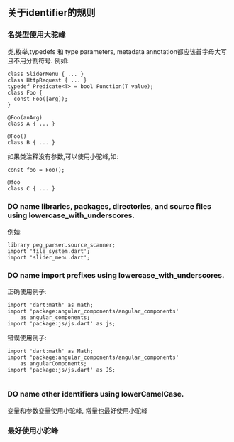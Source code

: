 ## 关于identifier的规则
### 名类型使用大驼峰

类,枚举,typedefs 和 type parameters, metadata annotation都应该首字母大写且不用分割符号.
例如:
````
class SliderMenu { ... }
class HttpRequest { ... }
typedef Predicate<T> = bool Function(T value);
class Foo {
  const Foo([arg]);
}

@Foo(anArg)
class A { ... }

@Foo()
class B { ... }

````

如果类注释没有参数,可以使用小驼峰,如:
````
const foo = Foo();

@foo
class C { ... }

````

### DO name libraries, packages, directories, and source files using lowercase_with_underscores.

例如:
````
library peg_parser.source_scanner;
import 'file_system.dart';
import 'slider_menu.dart';

````

### DO name import prefixes using lowercase_with_underscores.
正确使用例子:
````
import 'dart:math' as math;
import 'package:angular_components/angular_components'
    as angular_components;
import 'package:js/js.dart' as js;

````
错误使用例子:
````
import 'dart:math' as Math;
import 'package:angular_components/angular_components'
    as angularComponents;
import 'package:js/js.dart' as JS;


````

### DO name other identifiers using lowerCamelCase.
变量和参数变量使用小驼峰, 常量也最好使用小驼峰


### 最好使用小驼峰
